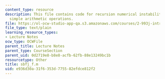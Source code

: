 ```yaml
---
content_type: resource
description: This file contains code for recursion numerical instability, errors of
  simple arithmetic operations.
file: https://ol-ocw-studio-app-qa.s3.amazonaws.com/courses/2-993j-introduction-to-numerical-analysis-for-engineering-13-002j-spring-2005/e936d30a31f6353d775582efdce812f2_sbfj_f.m
file_type: text/plain
learning_resource_types:
- Lecture Notes
ocw_type: OCWFile
parent_title: Lecture Notes
parent_type: CourseSection
parent_uid: 0d2719e8-b8e8-acfb-62fb-88e13249bc1b
resourcetype: Other
title: sbfj_f.m
uid: e936d30a-31f6-353d-7755-82efdce812f2
---
```

